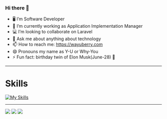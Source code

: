 ### Hi there 👋
 
- 🖥 I’m Software Developer
- 🌱 I’m currently working as Application Implementation Manager
- 💻 I’m looking to collaborate on Laravel
- 💬 Ask me about anything about technology
- 📫 How to reach me: https://wayuberry.com
- 😄 Pronouns my name as Y-U or Why-You
- ⚡ Fun fact: birthday twin of Elon Musk(June-28) 🤣

<hr/>
  <h1>Skills</h1>
  
[![My Skills](https://skillicons.dev/icons?i=html,css,bootstrap,tailwind,js,react,express,mongodb,nodejs,jquery,dart,flutter,php,laravel,mysql,git,github,linux,vscode)](https://skillicons.dev)
 
<hr/>

![](http://github-profile-summary-cards.vercel.app/api/cards/profile-details?username=hayberry&theme=github_dark)    ![](http://github-profile-summary-cards.vercel.app/api/cards/repos-per-language?username=hayberry&theme=github_dark)   ![](http://github-profile-summary-cards.vercel.app/api/cards/productive-time?username=hayberry&theme=github_dark&utcOffset=3)



